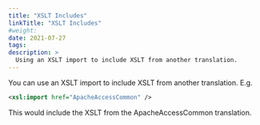 ```yaml
---
title: "XSLT Includes"
linkTitle: "XSLT Includes"
#weight:
date: 2021-07-27
tags: 
description: >
  Using an XSLT import to include XSLT from another translation.
---
```


You can use an XSLT import to include XSLT from another translation.  E.g.

```xml
<xsl:import href="ApacheAccessCommon" />
```

This would include the XSLT from the ApacheAccessCommon translation.
